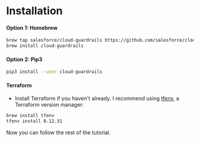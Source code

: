# Installation

#### Option 1: Homebrew

```bash
brew tap salesforce/cloud-guardrails https://github.com/salesforce/cloud-guardrails
brew install cloud-guardrails
```

#### Option 2: Pip3

```bash
pip3 install --user cloud-guardrails
```

#### Terraform

* Install Terraform if you haven't already. I recommend using [tfenv](https://github.com/tfutils/tfenv), a Terraform version manager:

```bash
brew install tfenv
tfenv install 0.12.31
```

Now you can follow the rest of the tutorial.
